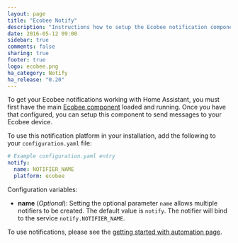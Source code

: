 ```yaml
---
layout: page
title: "Ecobee Notify"
description: "Instructions how to setup the Ecobee notification component within Home Assistant."
date: 2016-05-12 09:00
sidebar: true
comments: false
sharing: true
footer: true
logo: ecobee.png
ha_category: Notify
ha_release: "0.20"
---
```


To get your Ecobee notifications working with Home Assistant, you must first have the main [Ecobee component](/components/ecobee/) loaded and running.  Once you have that configured, you can setup this component to send messages to your Ecobee device.

To use this notification platform in your installation, add the following to your `configuration.yaml` file:

```yaml
# Example configuration.yaml entry
notify:
  name: NOTIFIER_NAME
  platform: ecobee
```

Configuration variables:

- **name** (*Optional*): Setting the optional parameter `name` allows multiple notifiers to be created. The default value is `notify`. The notifier will bind to the service `notify.NOTIFIER_NAME`.

To use notifications, please see the [getting started with automation page](/getting-started/automation/).

